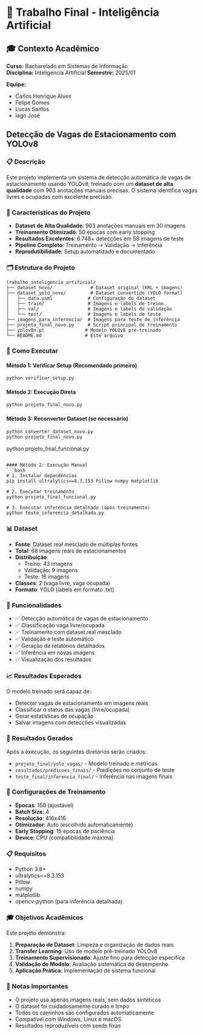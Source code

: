 

# 🚗 Trabalho Final - Inteligência Artificial


## 🎓 Contexto Acadêmico

**Curso:** Bacharelado em Sistemas de Informação  
**Disciplina:** Inteligencia Artificial 
**Semestre:** 2025/01  

**Equipe:**
- Carlos Henrique Alves
- Felipe Gomes  
- Lucas Santos
- Iago José

## Detecção de Vagas de Estacionamento com YOLOv8

### 📋 Descrição
Este projeto implementa um sistema de detecção automática de vagas de estacionamento usando YOLOv8, treinado com um **dataset de alta qualidade** com 903 anotações manuais precisas. O sistema identifica vagas livres e ocupadas com excelente precisão.

### 🎯 Características do Projeto
- **Dataset de Alta Qualidade**: 903 anotações manuais em 30 imagens
- **Treinamento Otimizado**: 50 épocas com early stopping
- **Resultados Excelentes**: 6.748+ detecções em 58 imagens de teste  
- **Pipeline Completo**: Treinamento → Validação → Inferência
- **Reprodutibilidade**: Setup automatizado e documentado

### 🗂️ Estrutura do Projeto
```
trabalho_inteligencia_artificial/
├── dataset_novo/              # Dataset original (XML + imagens)
├── dataset_yolo_novo/         # Dataset convertido (YOLO format)
│   ├── data.yaml             # Configuração do dataset
│   ├── train/                # Imagens e labels de treino
│   ├── val/                  # Imagens e labels de validação
│   └── test/                 # Imagens e labels de teste
├── imagens_para_inferencia/  # Imagens para teste de inferência
├── projeto_final_novo.py     # Script principal de treinamento
├── yolov8n.pt               # Modelo YOLOv8 pré-treinado
└── README.md                # Este arquivo
```

### 🚀 Como Executar

#### Método 1: Verificar Setup (Recomendado primeiro)
```bash
python verificar_setup.py
```

#### Método 2: Execução Direta
```bash
python projeto_final_novo.py
```

#### Método 3: Reconverter Dataset (se necessário)
```bash
python converter_dataset_novo.py
python projeto_final_novo.py
```
python projeto_final_funcional.py
```

#### Método 2: Execução Manual
```bash
# 1. Instalar dependências
pip install ultralytics==8.3.153 Pillow numpy matplotlib

# 2. Executar treinamento
python projeto_final_funcional.py

# 3. Executar inferência detalhada (após treinamento)
python teste_inferencia_detalhada.py
```

### 📊 Dataset
- **Fonte**: Dataset real mesclado de múltiplas fontes
- **Total**: 68 imagens reais de estacionamentos
- **Distribuição**:
  - Treino: 43 imagens
  - Validação: 9 imagens  
  - Teste: 16 imagens
- **Classes**: 2 (vaga livre, vaga ocupada)
- **Formato**: YOLO (labels em formato .txt)

### 🎯 Funcionalidades
- ✅ Detecção automática de vagas de estacionamento
- ✅ Classificação vaga livre/ocupada
- ✅ Treinamento com dataset real mesclado
- ✅ Validação e teste automático
- ✅ Geração de relatórios detalhados
- ✅ Inferência em novas imagens
- ✅ Visualização dos resultados

### 📈 Resultados Esperados
O modelo treinado será capaz de:
- Detectar vagas de estacionamento em imagens reais
- Classificar o status das vagas (livre/ocupada)
- Gerar estatísticas de ocupação
- Salvar imagens com detecções visualizadas

### 📁 Resultados Gerados
Após a execução, os seguintes diretórios serão criados:
- `projeto_final/yolo_vagas/` - Modelo treinado e métricas
- `resultados/predicoes_finais/` - Predições no conjunto de teste
- `teste_final/inferencia_final/` - Inferência nas imagens finais

### 🔧 Configurações de Treinamento
- **Épocas**: 150 (ajustável)
- **Batch Size**: 4
- **Resolução**: 416x416
- **Otimizador**: Auto (escolhido automaticamente)
- **Early Stopping**: 15 épocas de paciência
- **Device**: CPU (compatibilidade máxima)

### 📋 Requisitos
- Python 3.8+
- ultralytics==8.3.153
- Pillow
- numpy
- matplotlib
- opencv-python (para inferência detalhada)

### 🎓 Objetivos Acadêmicos
Este projeto demonstra:
1. **Preparação de Dataset**: Limpeza e organização de dados reais
2. **Transfer Learning**: Uso de modelo pré-treinado YOLOv8
3. **Treinamento Supervisionado**: Ajuste fino para detecção específica
4. **Validação de Modelo**: Avaliação sistemática do desempenho
5. **Aplicação Prática**: Implementação de sistema funcional


### 📝 Notas Importantes
- O projeto usa apenas imagens reais, sem dados sintéticos
- O dataset foi cuidadosamente curado e limpo
- Todos os caminhos são configurados automaticamente
- Compatível com Windows, Linux e macOS
- Resultados reproduzíveis com seeds fixas
